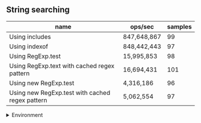 ## String searching

|name|ops/sec|samples|
|-|-|-|
|Using includes|847,648,867|99|
|Using indexof|848,442,443|97|
|Using RegExp.test|15,995,853|98|
|Using RegExp.text with cached regex pattern|16,694,431|101|
|Using new RegExp.test|4,316,186|96|
|Using new RegExp.test with cached regex pattern|5,062,554|97|


<details>
<summary>Environment</summary>

* __Machine:__ linux x64 | 4 vCPUs | 7.6GB Mem
* __Run:__ Tue Nov 07 2023 23:55:51 GMT+0000 (Coordinated Universal Time)
</details>

<!--
{"environment":{"platform":"linux","arch":"x64","cpus":4,"totalMemory":7.6085662841796875},"benchmarks":[{"name":"Using includes","opsSec":847648867.4757007,"samples":6},{"name":"Using indexof","opsSec":848442443.0791402,"samples":7},{"name":"Using RegExp.test","opsSec":15995852.855356896,"samples":7},{"name":"Using RegExp.text with cached regex pattern","opsSec":16694430.917669568,"samples":5},{"name":"Using new RegExp.test","opsSec":4316186.108015911,"samples":5},{"name":"Using new RegExp.test with cached regex pattern","opsSec":5062554.031428182,"samples":5}]}-->
